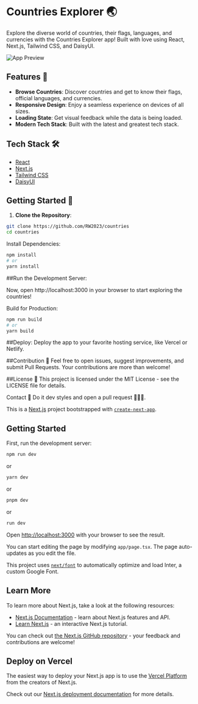 # Countries Explorer 🌏

Explore the diverse world of countries, their flags, languages, and currencies with the Countries Explorer app! Built with love using React, Next.js, Tailwind CSS, and DaisyUI.

![App Preview](path-to-your-app-preview-image.png)

## Features 🚀

- **Browse Countries**: Discover countries and get to know their flags, official languages, and currencies.
- **Responsive Design**: Enjoy a seamless experience on devices of all sizes.
- **Loading State**: Get visual feedback while the data is being loaded.
- **Modern Tech Stack**: Built with the latest and greatest tech stack.

## Tech Stack 🛠️

- [React](https://reactjs.org/)
- [Next.js](https://nextjs.org/)
- [Tailwind CSS](https://tailwindcss.com/)
- [DaisyUI](https://daisyui.com/)

## Getting Started 🏁

1. **Clone the Repository**:

```bash
git clone https://github.com/RW2023/countries
cd countries
```
Install Dependencies:

```bash
npm install
# or
yarn install
```

##Run the Development Server:

Now, open http://localhost:3000 in your browser to start exploring the countries!

Build for Production:

```bash
npm run build
# or
yarn build
```

##Deploy:
Deploy the app to your favorite hosting service, like Vercel or Netlify.

##Contribution 🤝
Feel free to open issues, suggest improvements, and submit Pull Requests. Your contributions are more than welcome!

##License 📄
This project is licensed under the MIT License - see the LICENSE file for details.

Contact 📧
Do it dev styles and open a pull request 🧑🏾‍💻.




This is a [Next.js](https://nextjs.org/) project bootstrapped with [`create-next-app`](https://github.com/vercel/next.js/tree/canary/packages/create-next-app).

## Getting Started

First, run the development server:

```bash
npm run dev
```
or
```bash
yarn dev
```
or
```bash
pnpm dev
```
 or
```bash
run dev
```

Open [http://localhost:3000](http://localhost:3000) with your browser to see the result.

You can start editing the page by modifying `app/page.tsx`. The page auto-updates as you edit the file.

This project uses [`next/font`](https://nextjs.org/docs/basic-features/font-optimization) to automatically optimize and load Inter, a custom Google Font.

## Learn More

To learn more about Next.js, take a look at the following resources:

- [Next.js Documentation](https://nextjs.org/docs) - learn about Next.js features and API.
- [Learn Next.js](https://nextjs.org/learn) - an interactive Next.js tutorial.

You can check out [the Next.js GitHub repository](https://github.com/vercel/next.js/) - your feedback and contributions are welcome!

## Deploy on Vercel

The easiest way to deploy your Next.js app is to use the [Vercel Platform](https://vercel.com/new?utm_medium=default-template&filter=next.js&utm_source=create-next-app&utm_campaign=create-next-app-readme) from the creators of Next.js.

Check out our [Next.js deployment documentation](https://nextjs.org/docs/deployment) for more details.
